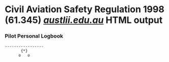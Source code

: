 # Civil Aviation Safety Regulation 1998 (61.345) [*austlii.edu.au*](http://www.austlii.edu.au/au/legis/cth/consol_reg/casr1998333/s61.345.html) HTML output

### Pilot Personal Logbook

    -----------------
           {*}       
          o   o      
      
